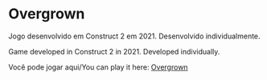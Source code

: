 # Overgrown
 Jogo desenvolvido em Construct 2 em 2021.
 Desenvolvido individualmente.
 
 Game developed in Construct 2 in 2021.
 Developed individually.

Você pode jogar aqui/You can play it here: [Overgrown](https://plsmendonca.github.io/Overgrown)

